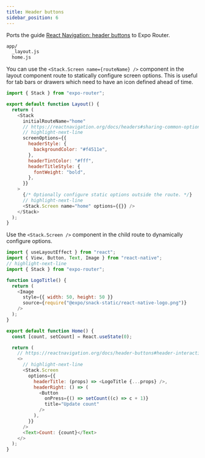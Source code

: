 ```yaml
---
title: Header buttons
sidebar_position: 6
---
```


Ports the guide [React Navigation: header buttons](https://reactnavigation.org/docs/header-buttons) to Expo Router.

```bash title="File System"
app/
  _layout.js
  home.js
```

You can use the `<Stack.Screen name={routeName} />` component in the layout component route to statically configure screen options. This is useful for tab bars or drawers which need to have an icon defined ahead of time.

```js title=app/_layout.js
import { Stack } from "expo-router";

export default function Layout() {
  return (
    <Stack
      initialRouteName="home"
      // https://reactnavigation.org/docs/headers#sharing-common-options-across-screens
      // highlight-next-line
      screenOptions={{
        headerStyle: {
          backgroundColor: "#f4511e",
        },
        headerTintColor: "#fff",
        headerTitleStyle: {
          fontWeight: "bold",
        },
      }}
    >
      {/* Optionally configure static options outside the route. */}
      // highlight-next-line
      <Stack.Screen name="home" options={{}} />
    </Stack>
  );
}
```

Use the `<Stack.Screen />` component in the child route to dynamically configure options.

```js title=app/home.js
import { useLayoutEffect } from "react";
import { View, Button, Text, Image } from "react-native";
// highlight-next-line
import { Stack } from "expo-router";

function LogoTitle() {
  return (
    <Image
      style={{ width: 50, height: 50 }}
      source={require("@expo/snack-static/react-native-logo.png")}
    />
  );
}

export default function Home() {
  const [count, setCount] = React.useState(0);

  return (
    // https://reactnavigation.org/docs/header-buttons#header-interaction-with-its-screen-component
    <>
      // highlight-next-line
      <Stack.Screen
        options={{
          headerTitle: (props) => <LogoTitle {...props} />,
          headerRight: () => (
            <Button
              onPress={() => setCount((c) => c + 1)}
              title="Update count"
            />
          ),
        }}
      />
      <Text>Count: {count}</Text>
    </>
  );
}
```
